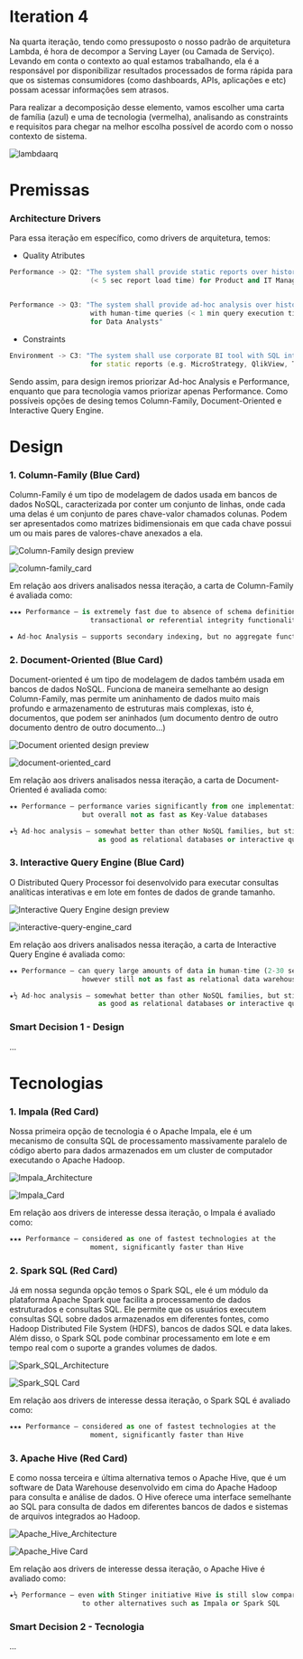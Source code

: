 # Iteration 4

Na quarta iteração, tendo como pressuposto o nosso padrão de arquitetura Lambda, é hora de decompor a Serving Layer (ou Camada de Serviço).
Levando em conta o contexto ao qual estamos trabalhando, ela é a responsável por disponibilizar resultados processados de forma rápida para que os sistemas consumidores (como dashboards, APIs, aplicações e etc) possam acessar informações sem atrasos.

Para realizar a decomposição desse elemento, vamos escolher uma carta de família (azul) e uma de tecnologia (vermelha), analisando as constraints e 
requisitos para chegar na melhor escolha possível de acordo com o nosso contexto de sistema.

![lambdaarq](https://github.com/user-attachments/assets/37053cbb-5a65-4b60-856b-9f52a7c53a4a)

# Premissas
### Architecture Drivers
Para essa iteração em específico, como drivers de arquitetura, temos:
* Quality Atributes
```cpp  
Performance -> Q2: "The system shall provide static reports over historical data
                    (< 5 sec report load time) for Product and IT Managers."


Performance -> Q3: "The system shall provide ad-hoc analysis over historical data 
                    with human-time queries (< 1 min query execution time) historical
                    for Data Analysts" 
```
* Constraints
```cpp  
Environment -> C3: "The system shall use corporate BI tool with SQL interface
                    for static reports (e.g. MicroStrategy, QlikView, Tableau)"
```
Sendo assim, para design iremos priorizar Ad-hoc Analysis e Performance, enquanto que para tecnologia vamos priorizar apenas Performance.
Como possíveis opções de desing temos Column-Family, Document-Oriented e Interactive Query Engine.

# Design
### 1. Column-Family (Blue Card)
Column-Family é um tipo de modelagem de dados usada em bancos de dados NoSQL, caracterizada por conter um conjunto de linhas,
onde cada uma delas é um conjunto de pares chave-valor chamados colunas. Podem ser apresentados como matrizes bidimensionais em que
cada chave possui um ou mais pares de valores-chave anexados a ela.

![Column-Family design preview](https://studio3t.com/wp-content/uploads/2017/12/cassandra-column-family-example-1024x608.png)

![column-family_card](https://github.com/user-attachments/assets/c9a8e586-ba59-4eae-8e68-e12d8f1d6dcb)

Em relação aos drivers analisados nessa iteração, a carta de Column-Family é avaliada como:
```python
★★★ Performance – is extremely fast due to absence of schema definition, relational,
                    transactional or referential integrity functionality

★ Ad-hoc Analysis – supports secondary indexing, but no aggregate functions
```

### 2. Document-Oriented (Blue Card)
Document-oriented é um tipo de modelagem de dados também usada em bancos de dados NoSQL. Funciona de maneira semelhante ao design
Column-Family, mas permite um aninhamento de dados muito mais profundo e armazenamento de estruturas mais complexas, isto é,
documentos, que podem ser aninhados (um documento dentro de outro documento dentro de outro documento...)

![Document oriented design preview](https://devsblog.home.blog/wp-content/uploads/2019/04/9-document-oriented-databases-11-638-1.jpg)

![document-oriented_card](https://github.com/user-attachments/assets/00db24ff-ab0a-48ea-8021-4f8ce869b8e8)

Em relação aos drivers analisados nessa iteração, a carta de Document-Oriented é avaliada como:
```python
★★ Performance – performance varies significantly from one implementation to the next,
                  but overall not as fast as Key-Value databases

★½ Ad-hoc analysis – somewhat better than other NoSQL families, but still not
                      as good as relational databases or interactive query engines
```

### 3. Interactive Query Engine (Blue Card)
O Distributed Query Processor foi desenvolvido para executar consultas analíticas interativas e em lote em fontes de dados de grande tamanho.

![Interactive Query Engine design preview](https://github.com/user-attachments/assets/dbeabd23-4914-4ed9-97b1-96053ee31e3b)

![interactive-query-engine_card](https://github.com/user-attachments/assets/728e2329-fdff-4807-a6ed-85a2cf33dd5b)

Em relação aos drivers analisados nessa iteração, a carta de Interactive Query Engine é avaliada como:
```python
★★ Performance – can query large amounts of data in human-time (2-30 seconds),
                  however still not as fast as relational data warehouse

★½ Ad-hoc analysis – somewhat better than other NoSQL families, but still not
                      as good as relational databases or interactive query engines
```

### Smart Decision 1 - Design

...

# Tecnologias
### 1. Impala (Red Card)
Nossa primeira opção de tecnologia é o Apache Impala, ele é um mecanismo de consulta SQL de processamento massivamente paralelo de código aberto para dados armazenados em um cluster de computador executando o Apache Hadoop.

![Impala_Architecture](https://github.com/user-attachments/assets/1c2dc786-0a6e-4a65-8d29-b2bd0c2765dc)

![Impala_Card](https://github.com/user-attachments/assets/394a2267-1d44-4646-b030-e2649c30afa5)

Em relação aos drivers de interesse dessa iteração, o Impala é avaliado como:
```python
★★★ Performance – considered as one of fastest technologies at the 
                    moment, significantly faster than Hive 
```

### 2. Spark SQL (Red Card)
Já em nossa segunda opção temos o Spark SQL, ele é um módulo da plataforma Apache Spark que facilita a processamento de dados estruturados e consultas SQL. Ele permite que os usuários executem consultas SQL sobre dados armazenados em diferentes fontes, como Hadoop Distributed File System (HDFS), bancos de dados SQL e data lakes. Além disso, o Spark SQL pode combinar processamento em lote e em tempo real com o suporte a grandes volumes de dados.

![Spark_SQL_Architecture](https://github.com/user-attachments/assets/978db9be-b282-4715-bfec-2f3c9d76ea06)

![Spark_SQL Card](https://github.com/user-attachments/assets/30195636-e324-43bc-976e-d4165895c109)

Em relação aos drivers de interesse dessa iteração, o Spark SQL é avaliado como:
```python
★★★ Performance – considered as one of fastest technologies at the 
                    moment, significantly faster than Hive
```

### 3. Apache Hive (Red Card)
E como nossa terceira e última alternativa temos o Apache Hive, que é um software de Data Warehouse desenvolvido em cima do Apache Hadoop para consulta e análise de dados. O Hive oferece uma interface semelhante ao SQL para consulta de dados em diferentes bancos de dados e sistemas de arquivos integrados ao Hadoop.

![Apache_Hive_Architecture](https://github.com/user-attachments/assets/73dd8920-3932-413e-8999-56c3ede291de)

![Apache_Hive Card](https://github.com/user-attachments/assets/dcf4ba2e-4c64-496d-b296-acb29f115968)


Em relação aos drivers de interesse dessa iteração, o Apache Hive é avaliado como:
```python
★½ Performance – even with Stinger initiative Hive is still slow compared 
                  to other alternatives such as Impala or Spark SQL
```

### Smart Decision 2 - Tecnologia

...
